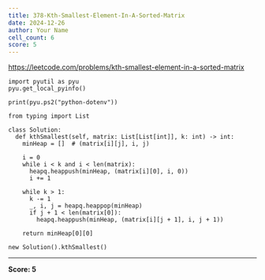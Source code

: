 ```yaml
---
title: 378-Kth-Smallest-Element-In-A-Sorted-Matrix
date: 2024-12-26
author: Your Name
cell_count: 6
score: 5
---
```


https://leetcode.com/problems/kth-smallest-element-in-a-sorted-matrix


```
import pyutil as pyu
pyu.get_local_pyinfo()
```


```
print(pyu.ps2("python-dotenv"))
```


```
from typing import List
```


```
class Solution:
  def kthSmallest(self, matrix: List[List[int]], k: int) -> int:
    minHeap = []  # (matrix[i][j], i, j)

    i = 0
    while i < k and i < len(matrix):
      heapq.heappush(minHeap, (matrix[i][0], i, 0))
      i += 1

    while k > 1:
      k -= 1
      _, i, j = heapq.heappop(minHeap)
      if j + 1 < len(matrix[0]):
        heapq.heappush(minHeap, (matrix[i][j + 1], i, j + 1))

    return minHeap[0][0]
```


```
new Solution().kthSmallest()
```


---
**Score: 5**